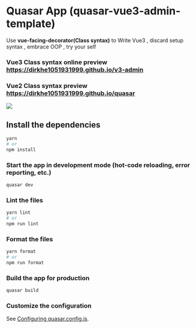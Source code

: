 # Quasar App (quasar-vue3-admin-template)

Use **vue-facing-decorator(Class syntax)** to Write Vue3 , discard setup syntax , embrace OOP , try your self

### Vue3 Class syntax online preview https://dirkhe1051931999.github.io/v3-admin

### Vue2 Class syntax preview https://dirkhe1051931999.github.io/quasar

<img src="https://s1.ax1x.com/2022/11/11/zCCCNT.png" >

## Install the dependencies

```bash
yarn
# or
npm install
```

### Start the app in development mode (hot-code reloading, error reporting, etc.)

```bash
quasar dev
```

### Lint the files

```bash
yarn lint
# or
npm run lint
```

### Format the files

```bash
yarn format
# or
npm run format
```

### Build the app for production

```bash
quasar build
```

### Customize the configuration

See [Configuring quasar.config.js](https://v2.quasar.dev/quasar-cli-vite/quasar-config-js).
